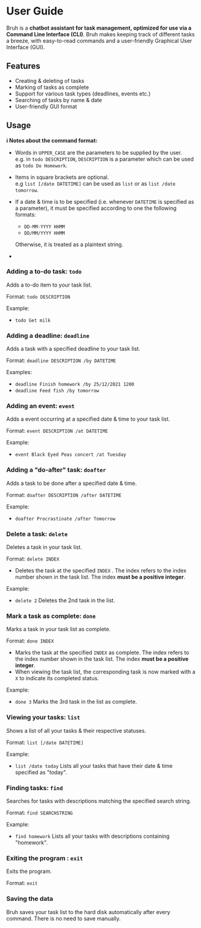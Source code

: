 # User Guide

Bruh is a **chatbot assistant for task management, optimized for use via a Command Line Interface (CLI)**. Bruh makes keeping track of different tasks a breeze, with easy-to-read commands and a user-friendly Graphical User Interface (GUI).

## Features 

- Creating & deleting of tasks
- Marking of tasks as complete
- Support for various task types (deadlines, events etc.)
- Searching of tasks by name & date
- User-friendly GUI format

## Usage

<div markdown="block" class="alert alert-info">

**:information_source: Notes about the command format:**<br>

- Words in `UPPER_CASE` are the parameters to be supplied by the user.<br>
  e.g. in `todo DESCRIPTION`, `DESCRIPTION` is a parameter which can be used as `todo Do Homework`.

- Items in square brackets are optional.<br>
  e.g `list [/date DATETIME]` can be used as `list` or as `list /date tomorrow`.

- If a date & time is to be specified (i.e. whenever `DATETIME` is specified as a parameter), it must be specified according to one the following formats:

  - `DD-MM-YYYY HHMM`
  - `DD/MM/YYYY HHMM`

  Otherwise, it is treated as a plaintext string.

- 

</div>

### Adding a to-do task: `todo`

Adds a to-do item to your task list.

Format: `todo DESCRIPTION`

Example:

- `todo Get milk`

### Adding a deadline: `deadline`

Adds a task with a specified deadline to your task list.

Format: `deadline DESCRIPTION /by DATETIME`

Examples:

- `deadline Finish homework /by 25/12/2021 1200`
- `deadline Feed fish /by tomorrow`

### Adding an event: `event`

Adds a event occurring at a specified date & time to your task list.

Format: `event DESCRIPTION /at DATETIME`

Example:

- `event Black Eyed Peas concert /at Tuesday`

### Adding a "do-after" task: `doafter`

Adds a task to be done after a specified date & time.

Format: `doafter DESCRIPTION /after DATETIME`

Example:

- `doafter Procrastinate /after Tomorrow`

### Delete a task: `delete`

Deletes a task in your task list.

Format: `delete INDEX`

- Deletes the task at the specified `INDEX` . The index refers to the index number shown in the task list. The index **must be a positive integer**.

Example:

- `delete 2` Deletes the 2nd task in the list.

### Mark a task as complete: `done`

Marks a task in your task list as complete.

Format: `done INDEX`

- Marks the task at the specified `INDEX` as complete. The index refers to the index number shown in the task list. The index **must be a positive integer**.
- When viewing the task list, the corresponding task is now marked with a `X` to indicate its completed status.

Example:

- `done 3`  Marks the 3rd task in the list as complete.

### Viewing your tasks: `list`

Shows a list of all your tasks & their respective statuses.

Format: `list​ [/date DATETIME]`

Example:

- `list /date today` Lists all your tasks that have their date & time specified as "today".

### Finding tasks: `find`

Searches for tasks with descriptions matching the specified search string.

Format: `find SEARCHSTRING`

Example:

- `find homework` Lists all your tasks with descriptions containing "homework".

### Exiting the program : `exit`

Exits the program.

Format: `exit`

### Saving the data

Bruh saves your task list to the hard disk automatically after every command. There is no need to save manually.

